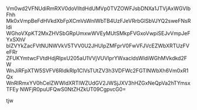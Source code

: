Vm0wd2VFNUdiRmRXV0doVlltdHdUMVp0TVZOWFJsbDNXa1JTVjAxWGVIbFhh
Mk0xVmpBeFdHVkdXbFpXCmVsWnlWbTB4UzFJeVRrbGlSbVJYQ2sweFNsRldi
WGhoVXpKT2MxZHVSbGRpUmxwWVEyMUtSMkpFVGxoVwpiSEJvVmpJeFYxSXhV
blZVYkZacFVtNUNWVkV5TVV0U2JHUlpZMFprV0FwVFJVcEZWbXRTUzFVeFRr
ZFUKYmtwcFVtdHdjRlpxU205aU1VVjVUVlprYWxacldsWldiWGhMVkdkd2FW
WnJiRFpXTW5SVFV6RldkRlp1ClVsTUtZV3h3VDFWc2FGTlNWbXh6Vm0xR1Qx
WnRlRmxYV0hCelZWWldXRTlWZUdGV2JWSjJXV3hHZGxNeQpVa2hTYmsxTFEy
NWFjR0puUFQwS0NtZHZkUT09CgpvcG0=

tjw